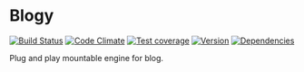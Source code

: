 # Blogy

[![Build Status](https://travis-ci.org/werein/blogy.svg)](https://travis-ci.org/werein/blogy)  [![Code Climate](https://codeclimate.com/github/werein/blogy/badges/gpa.svg)](https://codeclimate.com/github/werein/blogy) [![Test coverage](https://codeclimate.com/github/werein/blogy/badges/coverage.svg)](https://codeclimate.com/github/werein/blogy) [![Version](https://badge.fury.io/rb/blogy.svg)](https://badge.fury.io/rb/blogy) [![Dependencies](https://gemnasium.com/werein/blogy.svg)](https://gemnasium.com/werein/blogy)

Plug and play mountable engine for blog.
